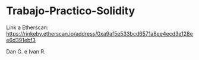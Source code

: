 # Trabajo-Practico-Solidity

Link a Etherscan: https://rinkeby.etherscan.io/address/0xa9af5e533bcd6571a8ee4ecd3e128ee6d391ebf3

Dan G. e Ivan R. 
